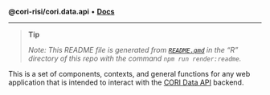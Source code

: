 **@cori-risi/cori.data.api** • [**Docs**](globals.md)

***

<div>

> **Tip**
>
> *Note: This README file is generated from [`README.qmd`](_media/README.qmd)
> in the “R” directory of this repo with the command
> `npm run render:readme`.*

</div>

This is a set of components, contexts, and general functions for any web
application that is intended to interact with the [CORI Data
API](https://github.com/ruralinnovation/cori-data-api) backend.
